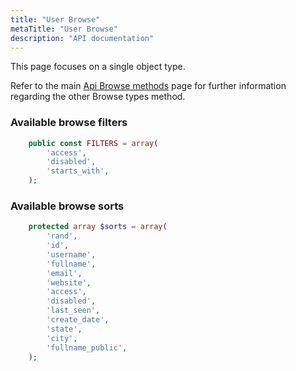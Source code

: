 ```yaml
---
title: "User Browse"
metaTitle: "User Browse"
description: "API documentation"
---
```


This page focuses on a single object type.

Refer to the main [Api Browse methods](https://ampache.org/api/api-browse) page for further information regarding the other Browse types method.

### Available browse filters

```PHP
    public const FILTERS = array(
        'access',
        'disabled',
        'starts_with',
    );
```

### Available browse sorts

```PHP
    protected array $sorts = array(
        'rand',
        'id',
        'username',
        'fullname',
        'email',
        'website',
        'access',
        'disabled',
        'last_seen',
        'create_date',
        'state',
        'city',
        'fullname_public',
    );
```
